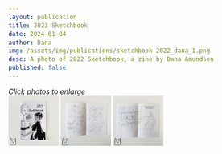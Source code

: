 ```yaml
---
layout: publication
title: 2023 Sketchbook
date: 2024-01-04
author: Dana
img: /assets/img/publications/sketchbook-2022_dana_1.png
desc: A photo of 2022 Sketchbook, a zine by Dana Amundsen
published: false
---
```




*Click photos to enlarge*  
<a href="/assets/img/publications/sketchbook-2022_dana_1.png"><img src="/assets/img/publications/sketchbook-2022_dana_1.png" alt="A photo of the cover of 2022 Sketchbook, by Dana Amundsen. The cover features Dana’s original characters Tove and Merri dancing together. Merri is wearing a white military uniform and Tove is wearing black robes." width="100"></a>
<a href="/assets/img/publications/sketchbook-2022_dana_2.png"><img src="/assets/img/publications/sketchbook-2022_dana_2.png" alt="A photo showing some of the pages of the sketchbook filled with drawings and explanatory text." width="100"></a>
<a href="/assets/img/publications/sketchbook-2022_dana_3.png"><img src="/assets/img/publications/sketchbook-2022_dana_3.png" alt="A photo showing one of the previously unpublished illustrations featured in the zine, and also showing the hand stitched binding." width="100"></a>
